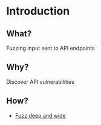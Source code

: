 # Introduction

## What?

Fuzzing input sent to API endpoints

## Why?

Discover API vulnerabilities

## How?

* [Fuzz deep and wide](fuzzing.md)

